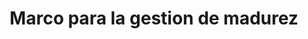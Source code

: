 ---
layout: post
title: Marco para la gestion de madurez
parent: Sobre la politica de gestión de datos
nav_order: 4
---